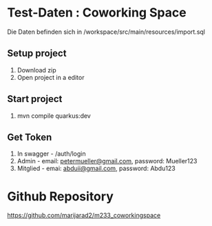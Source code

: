 # Test-Daten : Coworking Space
Die Daten befinden sich in /workspace/src/main/resources/import.sql

## Setup project
1. Download zip
2. Open project in a editor

## Start project
1. mvn compile quarkus:dev

## Get Token
1. In swagger - /auth/login
2. Admin - email: petermueller@gmail.com,  password: Mueller123
3. Mitglied - emai: abduii@gmail.com, password: Abdu123

# Github Repository 
https://github.com/marijarad2/m233_coworkingspace
